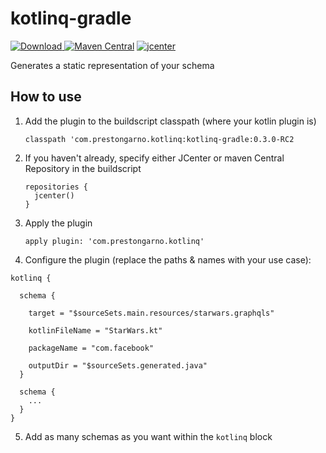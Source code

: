 # kotlinq-gradle

[ ![Download](https://api.bintray.com/packages/prestongarno/kotlinq/kotlinq-gradle/images/download.svg?version=0.3.0-RC2) ](https://bintray.com/prestongarno/kotlinq/kotlinq-gradle/0.3.0-RC2/link)
[![Maven Central](https://maven-badges.herokuapp.com/maven-central/com.prestongarno.ktq/ktq-gradle/badge.svg)](https://maven-badges.herokuapp.com/maven-central/com.prestongarno.ktq/ktq-gradle)
 [ ![jcenter](https://api.bintray.com/packages/prestongarno/kotlinq/kotlinq-gradle/images/download.svg?version=0.3.0-RC2) ](https://bintray.com/prestongarno/kotlinq/kotlinq-gradle/0.3.0-RC2/link)

Generates a static representation of your schema

## How to use

1. Add the plugin to the buildscript classpath (where your kotlin plugin is)

    `classpath 'com.prestongarno.kotlinq:kotlinq-gradle:0.3.0-RC2`

2. If you haven't already, specify either JCenter or maven Central Repository in the buildscript

       repositories {
         jcenter()
       }

3. Apply the plugin

    `apply plugin: 'com.prestongarno.kotlinq'`

4. Configure the plugin (replace the paths & names with your use case):

```
kotlinq {

  schema {

    target = "$sourceSets.main.resources/starwars.graphqls"

    kotlinFileName = "StarWars.kt"

    packageName = "com.facebook"

    outputDir = "$sourceSets.generated.java"
  }

  schema {
    ...
  }
}
```

5. Add as many schemas as you want within the `kotlinq` block

